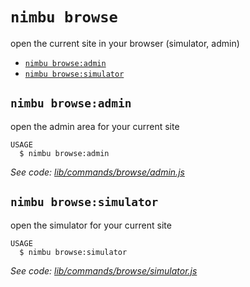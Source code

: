 `nimbu browse`
==============

open the current site in your browser (simulator, admin)

* [`nimbu browse:admin`](#nimbu-browseadmin)
* [`nimbu browse:simulator`](#nimbu-browsesimulator)

## `nimbu browse:admin`

open the admin area for your current site

```
USAGE
  $ nimbu browse:admin
```

_See code: [lib/commands/browse/admin.js](https://github.com/zenjoy/nimbu-toolbelt/blob/v5.0.0-alpha.0/lib/commands/browse/admin.js)_

## `nimbu browse:simulator`

open the simulator for your current site

```
USAGE
  $ nimbu browse:simulator
```

_See code: [lib/commands/browse/simulator.js](https://github.com/zenjoy/nimbu-toolbelt/blob/v5.0.0-alpha.0/lib/commands/browse/simulator.js)_
